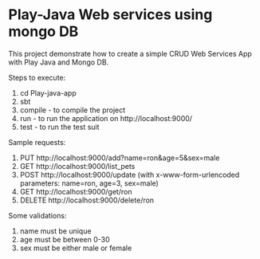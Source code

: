 # Play-Java Web services using mongo DB

This project demonstrate how to create a simple CRUD Web Services App with Play Java and Mongo DB.

Steps to execute:  
1. cd Play-java-app    
2. sbt  
3. compile - to compile the project  
4. run - to run the application on http://localhost:9000/  
5. test - to run the test suit  

Sample requests:  
1. PUT      http://localhost:9000/add?name=ron&age=5&sex=male  
2. GET      http://localhost:9000/list_pets  
3. POST     http://localhost:9000/update (with x-www-form-urlencoded parameters: name=ron, age=3, sex=male)  
4. GET      http://localhost:9000/get/ron  
5. DELETE   http://localhost:9000/delete/ron  

Some validations:  
1. name must be unique  
2. age must be between 0-30  
3. sex must be either male or female  
